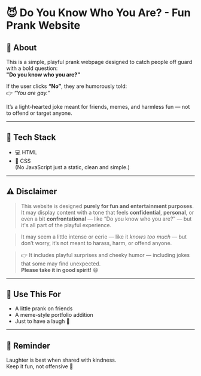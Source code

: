 # 😈 Do You Know Who You Are? - Fun Prank Website

## 👀 About

This is a simple, playful prank webpage designed to catch people off guard with a bold question:  
**"Do you know who you are?"**

If the user clicks **“No”**, they are humorously told:  
👉 *“You are gay.”*

It’s a light-hearted joke meant for friends, memes, and harmless fun — not to offend or target anyone.

---

## 🚀 Tech Stack

- 💻 HTML  
- 🎨 CSS  
(No JavaScript just a static, clean and simple.)

---

## ⚠️ Disclaimer

> This website is designed **purely for fun and entertainment purposes**. It may display content with a tone that feels **confidential**, **personal**, or even a bit **confrontational** — like “Do you know who you are?” — but it's all part of the playful experience.

> It may seem a little intense or eerie — like it *knows too much* — but don’t worry, it’s not meant to harass, harm, or offend anyone.

> 👉 It includes playful surprises and cheeky humor — including jokes that some may find unexpected.  
> **Please take it in good spirit!** 😄

---

## 🎉 Use This For

- A little prank on friends  
- A meme-style portfolio addition  
- Just to have a laugh 🤭  

---

## 🧠 Reminder

Laughter is best when shared with kindness.  
Keep it fun, not offensive 💜

